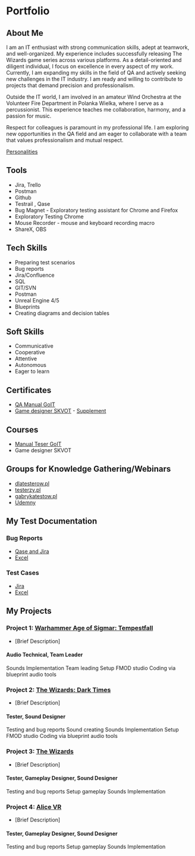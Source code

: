 # Portfolio 

## About Me
I am an IT enthusiast with strong communication skills, adept at teamwork, and well-organized. My experience includes successfully releasing The Wizards game series across various platforms. As a detail-oriented and diligent individual, I focus on excellence in every aspect of my work. Currently, I am expanding my skills in the field of QA and actively seeking new challenges in the IT industry. I am ready and willing to contribute to projects that demand precision and professionalism.

Outside the IT world, I am involved in an amateur Wind Orchestra at the Volunteer Fire Department in Polanka Wielka, where I serve as a percussionist. This experience teaches me collaboration, harmony, and a passion for music.

Respect for colleagues is paramount in my professional life. I am exploring new opportunities in the QA field and am eager to collaborate with a team that values professionalism and mutual respect.

[Personalities](https://www.16personalities.com/profiles/13361304f1bf3)

## Tools
- Jira, Trello
- Postman
- Github
- Testrail , Qase
- Bug Magnet - Exploratory testing assistant for Chrome and Firefox
- Exploratory Testing Chrome
- Mouse Recorder - mouse and keyboard recording macro
- ShareX, OBS

## Tech Skills
- Preparing test scenarios
- Bug reports
- Jira/Confluence
- SQL
- GIT/SVN
- Postman
- Unreal Engine 4/5
- Blueprints
- Creating diagrams and decision tables

## Soft Skills
- Communicative
- Cooperative
- Attentive
- Autonomous
- Eager to learn


## Certificates
- [QA Manual GoIT](https://github.com/Zajcyk/QA_Portfolio/blob/main/Certificates/Przemys%C5%82aw_Ziaja_GoIT_QA_Manual.pdf)
- [Game designer SKVOT](https://github.com/Zajcyk/QA_Portfolio/blob/main/Certificates/Przemys%C5%82aw-Ziaja_Game-Designer_2023-01-18_skvot%20ENG.pdf) -  [Supplement](https://github.com/Zajcyk/QA_Portfolio/blob/main/Certificates/Przemys%C5%82aw%20Ziaja%20ENG.png)
  

## Courses
- [Manual Teser GoIT](https://goit.global/pl/courses/qa/)
- Game designer SKVOT

## Groups for Knowledge Gathering/Webinars
- [dlatesterow.pl](https://www.dlatesterow.pl/)
- [testerzy.pl](https://testerzy.pl/)
- [gabrykatestow.pl](https://fabrykatestow.pl/)
- [Udemny](https://www.udemy.com/)

## My Test Documentation
### Bug Reports
- [Qase and Jira](https://docs.google.com/document/d/14Mupq3S7ILBwhfabbwjLPyNcb4wspxyqlGg45h7DL3Y/edit?usp=sharing)
- [Excel](https://docs.google.com/spreadsheets/d/1Kd5khkGSaDteScrZKtWPsz8-BfrGGdzG/edit?usp=sharing&ouid=107746057595093807181&rtpof=true&sd=true)

### Test Cases
- [Jira](https://docs.google.com/document/d/1xQjcH1xyzBkkEyAzWX9eji9mrDtpAxAL3tCjBGC7pmc/edit?usp=sharing)
- [Excel](https://docs.google.com/spreadsheets/d/1EZtnY_T2J5PbiCjGsvxs57RA0IhmGkGG/edit?usp=sharing&ouid=107746057595093807181&rtpof=true&sd=true)

## My Projects
### Project 1: [Warhammer Age of Sigmar: Tempestfall](https://store.steampowered.com/app/1337100/Warhammer_Age_of_Sigmar_Tempestfall/)
- [Brief Description]
#### Audio Technical, Team Leader
Sounds Implementation
Team leading
Setup FMOD studio
Coding via blueprint audio tools

### Project 2: [The Wizards: Dark Times](https://store.steampowered.com/app/1103860/The_Wizards__Dark_Times_Brotherhood/)
- [Brief Description]
#### Tester, Sound Designer
Testing and bug reports
Sound creating
Sounds Implementation
Setup FMOD studio
Coding via blueprint audio tools

### Project 3: [The Wizards](https://store.steampowered.com/app/586950/The_Wizards__Enhanced_Edition/)
- [Brief Description]
#### Tester, Gameplay Designer, Sound Designer
Testing and bug reports
Setup gameplay
Sounds Implementation

### Project 4: [Alice VR](https://store.steampowered.com/app/513320/ALICE_VR/)
- [Brief Description]
#### Tester, Gameplay Designer, Sound Designer
Testing and bug reports
Setup gameplay
Sounds Implementation
